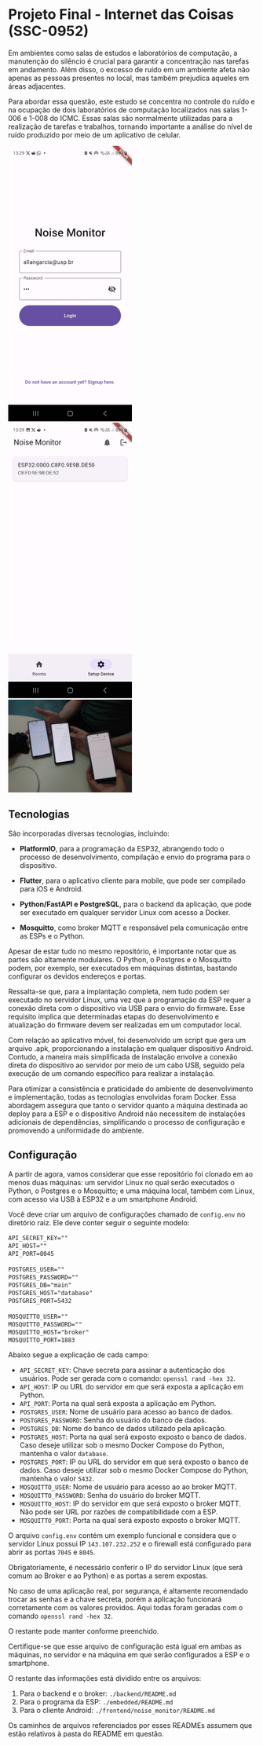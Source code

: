# Projeto Final - Internet das Coisas (SSC-0952)

Em ambientes como salas de estudos e laboratórios de computação, a manutenção do
silêncio é crucial para garantir a concentração nas tarefas em andamento. Além disso, o excesso
de ruído em um ambiente afeta não apenas as pessoas presentes no local, mas também prejudica
aqueles em áreas adjacentes.

Para abordar essa questão, este estudo se concentra no controle do ruído e na ocupação
de dois laboratórios de computação localizados nas salas 1-006 e 1-008 do ICMC. Essas salas
são normalmente utilizadas para a realização de tarefas e trabalhos, tornando importante a análise
do nível de ruído produzido por meio de um aplicativo de celular.

<img src="./img/tela_login.jpg" alt="drawing" width="50%"/>
<img src="./img/setup_inicio.jpg" alt="drawing" width="50%"/>
<img src="./img/example.jpg" alt="drawing" width="50%"/>

## Tecnologias

São incorporadas diversas tecnologias, incluindo:

- **PlatformIO**, para a programação da ESP32, abrangendo todo o processo de desenvolvimento, compilação e envio do programa para o dispositivo.

- **Flutter**, para o aplicativo cliente para mobile, que pode ser compilado para iOS e Android.

- **Python/FastAPI e PostgreSQL**, para o backend da aplicação, que pode ser executado em qualquer servidor Linux com acesso a Docker.

- **Mosquitto**, como broker MQTT e responsável pela comunicação entre as ESPs e o Python.

Apesar de estar tudo no mesmo repositório, é importante notar que as partes são altamente modulares. O Python, o Postgres e o Mosquitto podem, por exemplo, ser executados em máquinas distintas, bastando configurar os devidos endereços e portas.

Ressalta-se que, para a implantação completa, nem tudo podem ser executado no servidor Linux, uma vez que a programação da ESP requer a conexão direta com o dispositivo via USB para o envio do firmware. Esse requisito implica que determinadas etapas do desenvolvimento e atualização do firmware devem ser realizadas em um computador local.

Com relação ao aplicativo móvel, foi desenvolvido um script que gera um arquivo .apk, proporcionando a instalação em qualquer dispositivo Android. Contudo, a maneira mais simplificada de instalação envolve a conexão direta do dispositivo ao servidor por meio de um cabo USB, seguido pela execução de um comando específico para realizar a instalação.

Para otimizar a consistência e praticidade do ambiente de desenvolvimento e implementação, todas as tecnologias envolvidas foram Docker. Essa abordagem assegura que tanto o servidor quanto a máquina destinada ao deploy para a ESP e o dispositivo Android não necessitem de instalações adicionais de dependências, simplificando o processo de configuração e promovendo a uniformidade do ambiente.

## Configuração

A partir de agora, vamos considerar que esse repositório foi clonado em ao menos duas máquinas: um servidor Linux no qual serão executados o Python, o Postgres e o Mosquitto; e uma máquina local, também com Linux, com acesso via USB à ESP32 e a um smartphone Android.

Você deve criar um arquivo de configurações chamado de `config.env` no diretório raiz. Ele deve conter seguir o seguinte modelo:

```shell
API_SECRET_KEY=""
API_HOST=""
API_PORT=8045

POSTGRES_USER=""
POSTGRES_PASSWORD=""
POSTGRES_DB="main"
POSTGRES_HOST="database"
POSTGRES_PORT=5432

MOSQUITTO_USER=""
MOSQUITTO_PASSWORD=""
MOSQUITTO_HOST="broker"
MOSQUITTO_PORT=1883
```

Abaixo segue a explicação de cada campo:

- `API_SECRET_KEY`: Chave secreta para assinar a autenticação dos usuários. Pode ser gerada com o comando: `openssl rand -hex 32`.
- `API_HOST`: IP ou URL do servidor em que será exposta a aplicação em Python.
- `API_PORT`: Porta na qual será exposta a aplicação em Python.
- `POSTGRES_USER`: Nome de usuário para acesso ao banco de dados.
- `POSTGRES_PASSWORD`: Senha do usuário do banco de dados.
- `POSTGRES_DB`: Nome do banco de dados utilizado pela aplicação.
- `POSTGRES_HOST`: Porta na qual será exposto exposto o banco de dados. Caso deseje utilizar sob o mesmo Docker Compose do Python, mantenha o valor `database`.
- `POSTGRES_PORT`: IP ou URL do servidor em que será exposto o banco de dados. Caso deseje utilizar sob o mesmo Docker Compose do Python, mantenha o valor `5432`.
- `MOSQUITTO_USER`: Nome de usuário para acesso ao ao broker MQTT.
- `MOSQUITTO_PASSWORD`: Senha do usuário do broker MQTT.
- `MOSQUITTO_HOST`: IP do servidor em que será exposto o broker MQTT. Não pode ser URL por razões de compatibilidade com a ESP.
- `MOSQUITTO_PORT`: Porta na qual será exposto exposto o broker MQTT.

O arquivo `config.env` contém um exemplo funcional e considera que o servidor Linux possui IP `143.107.232.252` e o firewall está configurado para abrir as portas `7045` e `8045`.

Obrigatoriamente, é necessário conferir o IP do servidor Linux (que será comum ao Broker e ao Python) e as portas a serem expostas.

No caso de uma aplicação real, por segurança, é altamente recomendado trocar as senhas e a chave secreta, porém a aplicação funcionará corretamente com os valores providos. Aqui todas foram geradas com o comando `openssl rand -hex 32`.

O restante pode manter conforme preenchido.

Certifique-se que esse arquivo de configuração está igual em ambas as máquinas, no servidor e na máquina em que serão configurados a ESP e o smartphone.

O restante das informações está dividido entre os arquivos:

1. Para o backend e o broker: `./backend/README.md`
2. Para o programa da ESP: `./embedded/README.md`
3. Para o cliente Android: `./frontend/noise_monitor/README.md`

Os caminhos de arquivos referenciados por esses READMEs assumem que estão relativos à pasta do README em questão.
